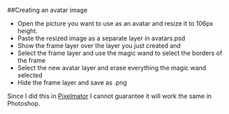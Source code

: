 ##Creating an avatar image

 * Open the picture you want to use as an avatar and resize it to 106px height.
 * Paste the resized image as a separate layer in avatars.psd
 * Show the frame layer over the layer you just created and 
 * Select the frame layer and use the magic wand to select the borders of the frame
 * Select the new avatar layer and erase everything the magic wand selected
 * Hide the frame layer and save as .png

 Since I did this in [Pixelmator](http://www.pixelmator.com/) I cannot guarantee it will work the same in Photoshop.
